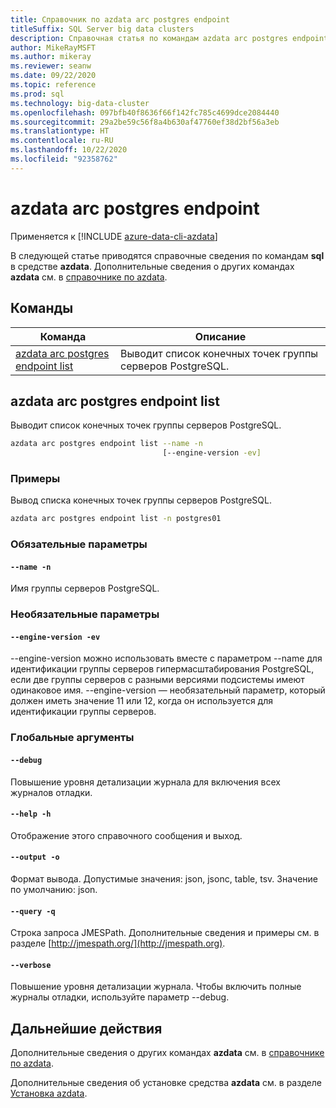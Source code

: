 ```yaml
---
title: Справочник по azdata arc postgres endpoint
titleSuffix: SQL Server big data clusters
description: Справочная статья по командам azdata arc postgres endpoint.
author: MikeRayMSFT
ms.author: mikeray
ms.reviewer: seanw
ms.date: 09/22/2020
ms.topic: reference
ms.prod: sql
ms.technology: big-data-cluster
ms.openlocfilehash: 097bfb40f8636f66f142fc785c4699dce2084440
ms.sourcegitcommit: 29a2be59c56f8a4b630af47760ef38d2bf56a3eb
ms.translationtype: HT
ms.contentlocale: ru-RU
ms.lasthandoff: 10/22/2020
ms.locfileid: "92358762"
---
```

# <a name="azdata-arc-postgres-endpoint"></a>azdata arc postgres endpoint

Применяется к [!INCLUDE [azure-data-cli-azdata](../../includes/azure-data-cli-azdata.md)]

В следующей статье приводятся справочные сведения по командам **sql** в средстве **azdata**. Дополнительные сведения о других командах **azdata** см. в [справочнике по azdata](reference-azdata.md).

## <a name="commands"></a>Команды

|Команда|Описание|
| --- | --- |
[azdata arc postgres endpoint list](#azdata-arc-postgres-endpoint-list) | Выводит список конечных точек группы серверов PostgreSQL.
## <a name="azdata-arc-postgres-endpoint-list"></a>azdata arc postgres endpoint list
Выводит список конечных точек группы серверов PostgreSQL.
```bash
azdata arc postgres endpoint list --name -n 
                                  [--engine-version -ev]
```
### <a name="examples"></a>Примеры
Вывод списка конечных точек группы серверов PostgreSQL.
```bash
azdata arc postgres endpoint list -n postgres01
```
### <a name="required-parameters"></a>Обязательные параметры
#### `--name -n`
Имя группы серверов PostgreSQL.
### <a name="optional-parameters"></a>Необязательные параметры
#### `--engine-version -ev`
--engine-version можно использовать вместе с параметром --name для идентификации группы серверов гипермасштабирования PostgreSQL, если две группы серверов с разными версиями подсистемы имеют одинаковое имя. --engine-version — необязательный параметр, который должен иметь значение 11 или 12, когда он используется для идентификации группы серверов.
### <a name="global-arguments"></a>Глобальные аргументы
#### `--debug`
Повышение уровня детализации журнала для включения всех журналов отладки.
#### `--help -h`
Отображение этого справочного сообщения и выход.
#### `--output -o`
Формат вывода.  Допустимые значения: json, jsonc, table, tsv.  Значение по умолчанию: json.
#### `--query -q`
Строка запроса JMESPath. Дополнительные сведения и примеры см. в разделе [http://jmespath.org/](http://jmespath.org).
#### `--verbose`
Повышение уровня детализации журнала. Чтобы включить полные журналы отладки, используйте параметр --debug.

## <a name="next-steps"></a>Дальнейшие действия

Дополнительные сведения о других командах **azdata** см. в [справочнике по azdata](reference-azdata.md). 

Дополнительные сведения об установке средства **azdata** см. в разделе [Установка azdata](..\install\deploy-install-azdata.md).

